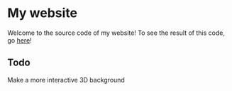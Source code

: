 # My website

Welcome to the source code of my website!
To see the result of this code, go [here](https://johan-janin.com)!

## Todo

Make a more interactive 3D background
